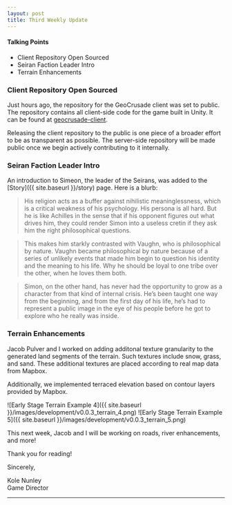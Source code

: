 ```yaml
---
layout: post
title: Third Weekly Update
---
```


#### Talking Points
 * Client Repository Open Sourced
 * Seiran Faction Leader Intro
 * Terrain Enhancements


### Client Repository Open Sourced

 Just hours ago, the repository for the GeoCrusade client was set to public. The repository contains all client-side code for the game built in Unity. It can be found at [geocrusade-client](https://wwww.github.com/geocrusade/geocrusade-client).

 Releasing the client repository to the public is one piece of a broader effort to
 be as transparent as possible. The server-side repository will be made public once we begin actively contributing to it internally. 

### Seiran Faction Leader Intro

 An introduction to Simeon, the leader of the Seirans, was added to the [Story]({{ site.baseurl }}/story) page. Here is a blurb:

 > His religion acts as a buffer against nihilistic meaninglessness, which is a  critical weakness of his psychology. His persona is all hard. But he is like Achilles in the sense that if his opponent figures out what drives him, they could render Simon into a useless cretin if they ask him the right philosophical questions. 
 
 > This makes him starkly contrasted with Vaughn, who is philosophical by nature. Vaughn became philosophical by nature because of a series of unlikely events that made him begin to question his identity and the meaning to his life. Why he should be loyal to one tribe over the other, when he loves them both.
 
 > Simon, on the other hand, has never had the opportunity to grow as a character from that kind of internal crisis. He’s been taught one way from the beginning, and from the first day of his life, he’s had to represent a public image in the eye of his people before he got to explore who he really was inside.


### Terrain Enhancements

 Jacob Pulver and I worked on adding additonal texture granularity to the generated land segments of the terrain. Such textures include snow, grass, and sand. These additional textures are placed according to real map data from Mapbox.

 Additionally, we implemented terraced elevation based on contour layers provided by Mapbox. 

 ![Early Stage Terrain Example 4]({{ site.baseurl }}/images/development/v0.0.3_terrain_4.png)
 ![Early Stage Terrain Example 5]({{ site.baseurl }}/images/development/v0.0.3_terrain_5.png)


 This next week, Jacob and I will be working on roads, river enhancements, and more! 


Thank you for reading!

Sincerely, 

Kole Nunley      
Game Director

____